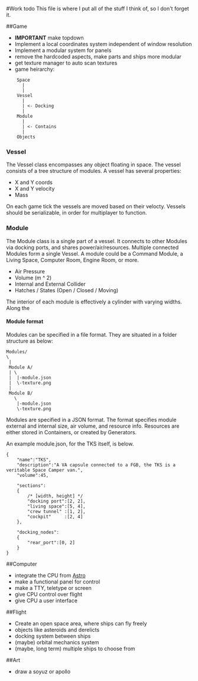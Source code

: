 #Work todo
This file is where I put all of the stuff I think of, so I don't forget it.

##Game

* **IMPORTANT** make topdown
* Implement a local coordinates system independent of window resolution
* Implement a modular system for panels
* remove the hardcoded aspects, make parts and ships more modular
* get texture manager to auto scan textures
* game heirarchy:
```
    Space
      |
      |
    Vessel
      |
      | <- Docking
      |
    Module
      |
      | <- Contains
      |
    Objects
```

### Vessel
The Vessel class encompasses any object floating in space. The vessel
consists of a tree structure of modules. A vessel has several properties:

* X and Y coords
* X and Y velocity
* Mass

On each game tick the vessels are moved based on their velocty.
Vessels should be serializable, in order for multiplayer to function.

### Module
The Module class is a single part of a vessel. It connects to other
Modules via docking ports, and shares power/air/resources. Multiple
connected Modules form a single Vessel. A module could be a Command Module, 
a Living Space, Computer Room, Engine Room, or more.

* Air Pressure
* Volume (m ^ 2)
* Internal and External Collider
* Hatches / States (Open / Closed / Moving)


The interior of each module is effectively a cylinder with varying widths.
Along the 

#### Module format
Modules can be specified in a file format. They are situated in a
folder structure as below:
```
Modules/
\
 |
 Module A/
 | \
 |  |-module.json
 |  \-texture.png
 |
 Module B/
   \
    |-module.json
    \-texture.png
```  

Modules are specified in a JSON format. The format specifies
module external and internal size, air volume, and resource info.
Resources are either stored in Containers, or created by Generators.

An example module.json, for the TKS itself, is below.
```
{
    "name":"TKS",
    "description":"A VA capsule connected to a FGB, the TKS is a veritable Space Camper van.",
    "volume":45,

    "sections":
    {
        /* [width, height] */
        "docking port":[2, 2],
        "living space":[5, 4],
        "crew tunnel" :[1, 2],
        "cockpit"     :[2, 4]
    },

    "docking_nodes":
    {
        "rear_port":[0, 2]
    }
}        
```
##Computer
* integrate the CPU from [Astro](https://github.com/Goerofmuns/Astro)
* make a functional panel for control
* make a TTY, teletype or screen
* give CPU control over flight
* give CPU a user interface

##Flight
* Create an open space area, where ships can fly freely
* objects like asteroids and derelicts
* docking system between ships
* (maybe) orbital mechanics system
* (maybe, long term) multiple ships to choose from

##Art
* draw a soyuz or apollo

